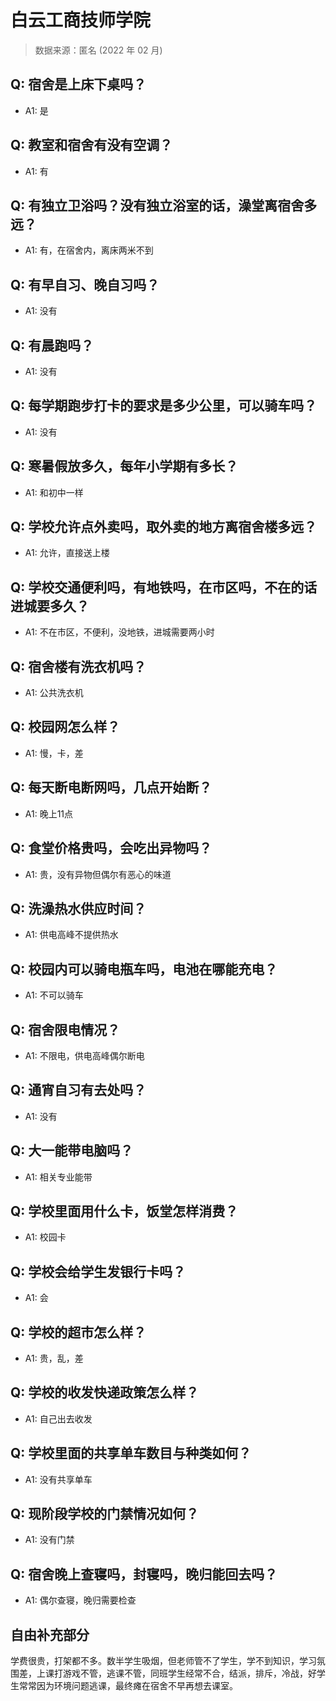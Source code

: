 # 白云工商技师学院

> 数据来源：匿名 (2022 年 02 月)

## Q: 宿舍是上床下桌吗？

- A1: 是

## Q: 教室和宿舍有没有空调？

- A1: 有

## Q: 有独立卫浴吗？没有独立浴室的话，澡堂离宿舍多远？

- A1: 有，在宿舍内，离床两米不到

## Q: 有早自习、晚自习吗？

- A1: 没有

## Q: 有晨跑吗？

- A1: 没有

## Q: 每学期跑步打卡的要求是多少公里，可以骑车吗？

- A1: 没有

## Q: 寒暑假放多久，每年小学期有多长？

- A1: 和初中一样

## Q: 学校允许点外卖吗，取外卖的地方离宿舍楼多远？

- A1: 允许，直接送上楼

## Q: 学校交通便利吗，有地铁吗，在市区吗，不在的话进城要多久？

- A1: 不在市区，不便利，没地铁，进城需要两小时

## Q: 宿舍楼有洗衣机吗？

- A1: 公共洗衣机

## Q: 校园网怎么样？

- A1: 慢，卡，差

## Q: 每天断电断网吗，几点开始断？

- A1: 晚上11点

## Q: 食堂价格贵吗，会吃出异物吗？

- A1: 贵，没有异物但偶尔有恶心的味道

## Q: 洗澡热水供应时间？

- A1: 供电高峰不提供热水

## Q: 校园内可以骑电瓶车吗，电池在哪能充电？

- A1: 不可以骑车

## Q: 宿舍限电情况？

- A1: 不限电，供电高峰偶尔断电

## Q: 通宵自习有去处吗？

- A1: 没有

## Q: 大一能带电脑吗？

- A1: 相关专业能带

## Q: 学校里面用什么卡，饭堂怎样消费？

- A1: 校园卡

## Q: 学校会给学生发银行卡吗？

- A1: 会

## Q: 学校的超市怎么样？

- A1: 贵，乱，差

## Q: 学校的收发快递政策怎么样？

- A1: 自己出去收发

## Q: 学校里面的共享单车数目与种类如何？

- A1: 没有共享单车

## Q: 现阶段学校的门禁情况如何？

- A1: 没有门禁

## Q: 宿舍晚上查寝吗，封寝吗，晚归能回去吗？

- A1: 偶尔查寝，晚归需要检查

## 自由补充部分

学费很贵，打架都不多。数半学生吸烟，但老师管不了学生，学不到知识，学习氛围差，上课打游戏不管，逃课不管，同班学生经常不合，结派，排斥，冷战，好学生常常因为环境问题逃课，最终瘫在宿舍不早再想去课室。